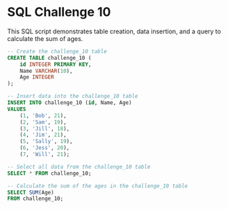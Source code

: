 # SQL Challenge 10

This SQL script demonstrates table creation, data insertion, and a query to calculate the sum of ages.

```sql
-- Create the challenge_10 table
CREATE TABLE challenge_10 (
    id INTEGER PRIMARY KEY,
    Name VARCHAR(10),
    Age INTEGER
);

-- Insert data into the challenge_10 table
INSERT INTO challenge_10 (id, Name, Age) 
VALUES 
    (1, 'Bob', 21),
    (2, 'Sam', 19), 
    (3, 'Jill', 18), 
    (4, 'Jim', 21),
    (5, 'Sally', 19), 
    (6, 'Jess', 20), 
    (7, 'Will', 21);

-- Select all data from the challenge_10 table
SELECT * FROM challenge_10;

-- Calculate the sum of the ages in the challenge_10 table
SELECT SUM(Age)
FROM challenge_10;
